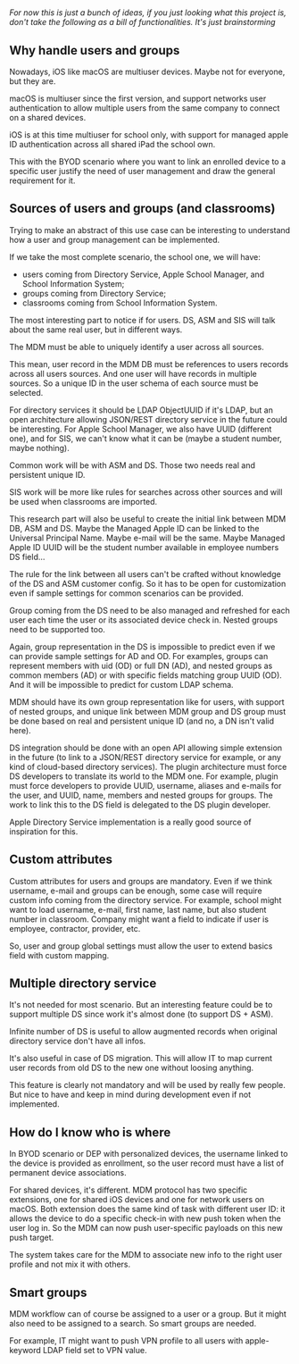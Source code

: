 #

_For now this is just a bunch of ideas, if you just looking what this project is, don't take the following as a bill of functionalities. It's just brainstorming_

## Why handle users and groups

Nowadays, iOS like macOS are multiuser devices. Maybe not for everyone, but they are.

macOS is multiuser since the first version, and support networks user authentication to allow multiple users from the same company to connect on a shared devices.

iOS is at this time multiuser for school only, with support for managed apple ID authentication across all shared iPad the school own.

This with the BYOD scenario where you want to link an enrolled device to a specific user justify the need of user management and draw the general requirement for it.

## Sources of users and groups (and classrooms)

Trying to make an abstract of this use case can be interesting to understand how a user and group management can be implemented.

If we take the most complete scenario, the school one, we will have:

* users coming from Directory Service, Apple School Manager, and School Information System;
* groups coming from Directory Service;
* classrooms coming from School Information System.

The most interesting part to notice if for users. DS, ASM and SIS will talk about the same real user, but in different ways.

The MDM must be able to uniquely identify a user across all sources.

This mean, user record in the MDM DB must be references to users records across all users sources. And one user will have records in multiple sources. So a unique ID in the user schema of each source must be selected.

For directory services it should be LDAP ObjectUUID if it's LDAP, but an open architecture allowing JSON/REST directory service in the future could be interesting. For Apple School Manager, we also have UUID (different one), and for SIS, we can't know what it can be (maybe a student number, maybe nothing).

Common work will be with ASM and DS. Those two needs real and persistent unique ID.

SIS work will be more like rules for searches across other sources and will be used when classrooms are imported.

This research part will also be useful to create the initial link between MDM DB, ASM and DS. Maybe the Managed Apple ID can be linked to the Universal Principal Name. Maybe e-mail will be the same. Maybe Managed Apple ID UUID will be the student number available in employee numbers DS field…

The rule for the link between all users can't be crafted without knowledge of the DS and ASM customer config. So it has to be open for customization even if sample settings for common scenarios can be provided.

Group coming from the DS need to be also managed and refreshed for each user each time the user or its associated device check in. Nested groups need to be supported too.

Again, group representation in the DS is impossible to predict even if we can provide sample settings for AD and OD. For examples, groups can represent members with uid (OD) or full DN (AD), and nested groups as common members (AD) or with specific fields matching group UUID (OD). And it will be impossible to predict for custom LDAP schema.

MDM should have its own group representation like for users, with support of nested groups, and unique link between MDM group and DS group must be done based on real and persistent unique ID (and no, a DN isn't valid here).

DS integration should be done with an open API allowing simple extension in the future (to link to a JSON/REST directory service for example, or any kind of cloud-based directory services). The plugin architecture must force DS developers to translate its world to the MDM one. For example, plugin must force developers to provide UUID, username, aliases and e-mails for the user, and UUID, name, members and nested groups for groups. The work to link this to the DS field is delegated to the DS plugin developer.

Apple Directory Service implementation is a really good source of inspiration for this.

## Custom attributes

Custom attributes for users and groups are mandatory. Even if we think username, e-mail and groups can be enough, some case will require custom info coming from the directory service. For example, school might want to load username, e-mail, first name, last name, but also student number in classroom. Company might want a field to indicate if user is employee, contractor, provider, etc.

So, user and group global settings must allow the user to extend basics field with custom mapping.

## Multiple directory service

It's not needed for most scenario. But an interesting feature could be to support multiple DS since work it's almost done (to support DS + ASM).

Infinite number of DS is useful to allow augmented records when original directory service don't have all infos.

It's also useful in case of DS migration. This will allow IT to map current user records from old DS to the new one without loosing anything.

This feature is clearly not mandatory and will be used by really few people. But nice to have and keep in mind during development even if not implemented.

## How do I know who is where

In BYOD scenario or DEP with personalized devices, the username linked to the device is provided as enrollment, so the user record must have a list of permanent device associations.

For shared devices, it's different. MDM protocol has two specific extensions, one for shared iOS devices and one for network users on macOS. Both extension does the same kind of task with different user ID: it allows the device to do a specific check-in with new push token when the user log in. So the MDM can now push user-specific payloads on this new push target.

The system takes care for the MDM to associate new info to the right user profile and not mix it with others.

## Smart groups

MDM workflow can of course be assigned to a user or a group. But it might also need to be assigned to a search. So smart groups are needed.

For example, IT might want to push VPN profile to all users with apple-keyword LDAP field set to VPN value.
